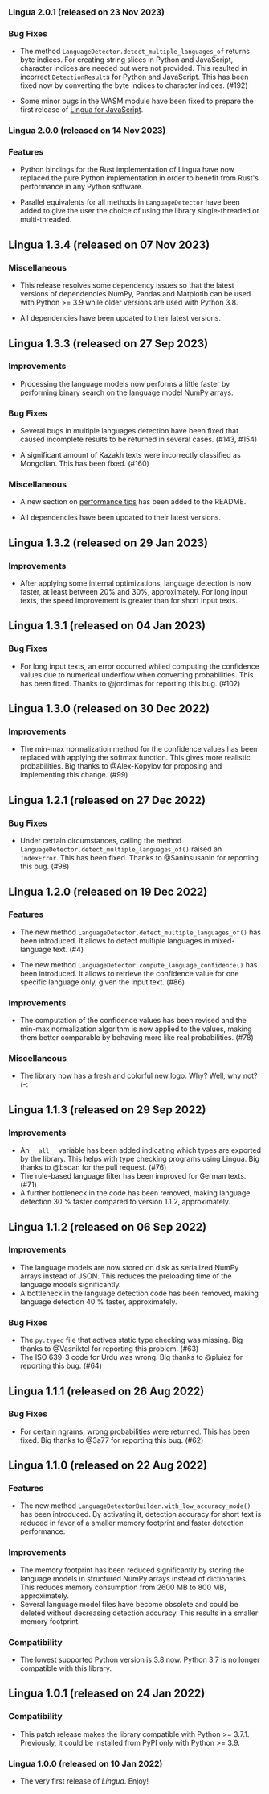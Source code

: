 ### Lingua 2.0.1 (released on 23 Nov 2023)

### Bug Fixes

- The method `LanguageDetector.detect_multiple_languages_of` returns byte indices.
  For creating string slices in Python and JavaScript, character indices are needed
  but were not provided. This resulted in incorrect `DetectionResult`s for Python
  and JavaScript. This has been fixed now by converting the byte indices to
  character indices. (#192)

- Some minor bugs in the WASM module have been fixed to prepare the first release
  of [Lingua for JavaScript](https://github.com/pemistahl/lingua-js).

### Lingua 2.0.0 (released on 14 Nov 2023)

### Features

- Python bindings for the Rust implementation of Lingua have now replaced the
  pure Python implementation in order to benefit from Rust's performance in any
  Python software.

- Parallel equivalents for all methods in `LanguageDetector` have been added
  to give the user the choice of using the library single-threaded or
  multi-threaded.

## Lingua 1.3.4 (released on 07 Nov 2023)

### Miscellaneous

- This release resolves some dependency issues so that the latest versions
  of dependencies NumPy, Pandas and Matplotib can be used with Python >= 3.9
  while older versions are used with Python 3.8.

- All dependencies have been updated to their latest versions.

## Lingua 1.3.3 (released on 27 Sep 2023)

### Improvements

- Processing the language models now performs a little faster by performing binary
  search on the language model NumPy arrays.

### Bug Fixes

- Several bugs in multiple languages detection have been fixed that caused
  incomplete results to be returned in several cases. (#143, #154)

- A significant amount of Kazakh texts were incorrectly classified as Mongolian.
  This has been fixed. (#160)

### Miscellaneous

- A new section on [performance tips](https://github.com/pemistahl/lingua-py#10-performance-tips)
  has been added to the README.

- All dependencies have been updated to their latest versions.

## Lingua 1.3.2 (released on 29 Jan 2023)

### Improvements

- After applying some internal optimizations, language detection is now
  faster, at least between 20% and 30%, approximately. For long input texts,
  the speed improvement is greater than for short input texts.

## Lingua 1.3.1 (released on 04 Jan 2023)

### Bug Fixes

- For long input texts, an error occurred whiled computing the confidence values
  due to numerical underflow when converting probabilities. This has been fixed.
  Thanks to @jordimas for reporting this bug. (#102)

## Lingua 1.3.0 (released on 30 Dec 2022)

### Improvements

- The min-max normalization method for the confidence values has been
  replaced with applying the softmax function. This gives more realistic
  probabilities. Big thanks to @Alex-Kopylov for proposing and implementing
  this change. (#99)

## Lingua 1.2.1 (released on 27 Dec 2022)

### Bug Fixes

- Under certain circumstances, calling the method
  `LanguageDetector.detect_multiple_languages_of()` raised an `IndexError`.
  This has been fixed. Thanks to @Saninsusanin for reporting this bug. (#98)

## Lingua 1.2.0 (released on 19 Dec 2022)

### Features

- The new method `LanguageDetector.detect_multiple_languages_of()` has been
  introduced. It allows to detect multiple languages in mixed-language text. (#4)

- The new method `LanguageDetector.compute_language_confidence()` has been
  introduced. It allows to retrieve the confidence value for one specific
  language only, given the input text. (#86)

### Improvements

- The computation of the confidence values has been revised and the min-max
  normalization algorithm is now applied to the values, making them better
  comparable by behaving more like real probabilities. (#78)

### Miscellaneous

- The library now has a fresh and colorful new logo. Why? Well, why not? (-:

## Lingua 1.1.3 (released on 29 Sep 2022)

### Improvements

- An `__all__` variable has been added indicating which types are exported
  by the library. This helps with type checking programs using Lingua. Big
  thanks to @bscan for the pull request. (#76)
- The rule-based language filter has been improved for German texts. (#71)
- A further bottleneck in the code has been removed, making language detection
  30 % faster compared to version 1.1.2, approximately.

## Lingua 1.1.2 (released on 06 Sep 2022)

### Improvements

- The language models are now stored on disk as serialized NumPy arrays instead
  of JSON. This reduces the preloading time of the language models significantly.
- A bottleneck in the language detection code has been removed, making language
  detection 40 % faster, approximately.

### Bug Fixes

- The `py.typed` file that actives static type checking was missing.
  Big thanks to @Vasniktel for reporting this problem. (#63)
- The ISO 639-3 code for Urdu was wrong. Big thanks to @pluiez for reporting
  this bug. (#64)

## Lingua 1.1.1 (released on 26 Aug 2022)

### Bug Fixes

- For certain ngrams, wrong probabilities were returned. This has been fixed.
  Big thanks to @3a77 for reporting this bug. (#62)

## Lingua 1.1.0 (released on 22 Aug 2022)

### Features

- The new method `LanguageDetectorBuilder.with_low_accuracy_mode()` has been
  introduced. By activating it, detection accuracy for short text is reduced
  in favor of a smaller memory footprint and faster detection performance.

### Improvements

- The memory footprint has been reduced significantly by storing the
  language models in structured NumPy arrays instead of dictionaries.
  This reduces memory consumption from 2600 MB to 800 MB, approximately.
- Several language model files have become obsolete and could be deleted
  without decreasing detection accuracy. This results in a smaller memory
  footprint.

### Compatibility

- The lowest supported Python version is 3.8 now. Python 3.7 is no longer
  compatible with this library.

## Lingua 1.0.1 (released on 24 Jan 2022)

### Compatibility

- This patch release makes the library compatible with Python >= 3.7.1.
  Previously, it could be installed from PyPI only with Python >= 3.9.

### Lingua 1.0.0 (released on 10 Jan 2022)

- The very first release of *Lingua*. Enjoy!
